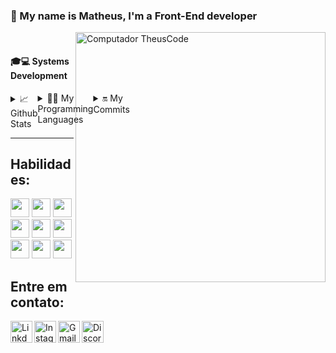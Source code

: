 ### 👋 My name is Matheus, I'm a Front-End developer

<img src="https://cdn.discordapp.com/attachments/707671310104526863/830183518205116468/68747470733a2f2f63646e2e646973636f72646170702e636f6d2f6174746163686d656e74732f3730373637313331303130.png" min-width="400px" max-width="400px" width="400px" align="right" alt="Computador TheusCode"><br/>

<h4>🎓💻 Systems Development</h4>
<div style="display: flex;">
  <details>
  <summary>📈 Github Stats</summary><br/>
  <img width="400px" src="https://github-readme-stats.vercel.app/api?username=Theus03&&show_icons=true&title_color=99F5EA&icon_color=03A87C&text_color=fff&bg_color=282A36" style="position:absolute"  >
</details>
<details>
  <summary>👨‍💻 My Programming Languages</summary><br/>
  <img style="position:absolute" height="180em" src="https://github-readme-stats-eight-theta.vercel.app/api/top-langs/?username=Theus03&title_color=99F5EA&layout=compact&langs_count=8&theme=dracula"/>
</details>
<details>
  <summary> 🔛 My Commits</summary><br/>
  <img width="400px"src="https://github-readme-streak-stats.herokuapp.com/?user=theus03&&circle=99F5EA&text_color=99F5EA&theme=dracula"/>
</details>
</div>

----
<h2> Habilidades:</h2>
<code><img height="30" width="30" src="https://images.squarespace-cdn.com/content/v1/5c34264ac258b4ad37d3fd65/1582158189818-FF7LLPL17HU71ZZFT5QB/ke17ZwdGBToddI8pDm48kAGDjD8pkScgnH6r32OC_XV7gQa3H78H3Y0txjaiv_0fDoOvxcdMmMKkDsyUqMSsMWxHk725yiiHCCLfrh8O1z5QHyNOqBUUEtDDsRWrJLTmCT4wkaQKY3gDbObJw4_TshNDX4vFd04w-cR4UG461ndf_wYISYIrEbXGwqKdfLPf/xd.png?format=300whttps://images.squarespace-cdn.com/content/v1/5c34264ac258b4ad37d3fd65/1582158189818-FF7LLPL17HU71ZZFT5QB/ke17ZwdGBToddI8pDm48kAGDjD8pkScgnH6r32OC_XV7gQa3H78H3Y0txjaiv_0fDoOvxcdMmMKkDsyUqMSsMWxHk725yiiHCCLfrh8O1z5QHyNOqBUUEtDDsRWrJLTmCT4wkaQKY3gDbObJw4_TshNDX4vFd04w-cR4UG461ndf_wYISYIrEbXGwqKdfLPf/xd.png?format=300w"></code>
<code><img height="30" width="30" src="https://images.squarespace-cdn.com/content/v1/5c34264ac258b4ad37d3fd65/1582158238678-EMBWQ4FFUGJ5SBA1X4DX/ke17ZwdGBToddI8pDm48kPoswlzjSVMM-SxOp7CV59BZw-zPPgdn4jUwVcJE1ZvWQUxwkmyExglNqGp0IvTJZamWLI2zvYWH8K3-s_4yszcp2ryTI0HqTOaaUohrI8PI7Hk5b7wKtplcrxPf3ag-g6VC0ObVEO8cEICumLtlwuA/figma.png?format=300w"></code>
<code><img height="30" width="30" src="https://cdn.pixabay.com/photo/2017/08/05/11/16/logo-2582748_1280.png"></code>
<code><img height="30" width="30" src="https://cdn.pixabay.com/photo/2017/08/05/11/16/logo-2582747_960_720.png"></code>
<code><img height="30" width="30" src="https://upload.wikimedia.org/wikipedia/commons/thumb/9/99/Unofficial_JavaScript_logo_2.svg/1200px-Unofficial_JavaScript_logo_2.svg.png"></code>
<code><img height="30" width="30" src="https://cdn.volaresystems.com/Images/Posts/2019/12/aspnet_logo.png"></code>
 <code><img height="30" width="30" src="https://images.squarespace-cdn.com/content/v1/5c34264ac258b4ad37d3fd65/1582153562172-LFGGT08OLOGT76VPRODJ/ke17ZwdGBToddI8pDm48kIPovhqrWrbcienBHO4smvBZw-zPPgdn4jUwVcJE1ZvWEtT5uBSRWt4vQZAgTJucoTqqXjS3CfNDSuuf31e0tVFhobXY7HHgf21B4XB6C5b6HZW-_dw9FvbHLDLwGO5_rqEcAfnVBrEqrgp1UxUHGkY/c%23.png?format=300w"></code>
 <code><img height="30" width="30" src="https://cdn4.iconfinder.com/data/icons/logos-and-brands/512/267_Python_logo-512.png"></code>
<code><img height="30" width="30" src="https://dicasdejava.com.br/images/logo-java.png"></code><br/>

<h2> Entre em contato:</h2>
<a target="_blank" href="https://www.linkedin.com/in/matheus-souza-230991191/">
  <img align="left" alt="LinkdeIN" width="35px" src="https://img.icons8.com/fluent/48/000000/linkedin.png"/>
</a>
<a target="_blank" href="https://www.instagram.com/matheusssleite/?hl=pt">
  <img align="left" alt="Instagram" width="35px" src="https://img.icons8.com/fluent/48/000000/instagram-new.png" />
</a>
<a target="_blank" href="https://mail.google.com/mail/u/0/?tab=rm&ogbl#inbox?compose=CllgCJvmZvfwDWkqpSWCrjFBwWxZWvfhNnfXdHQFmkJPBkLqGwPGVtgTwVxJsnjsXPRCXTTvWJq">
  <img align="left" alt="Gmail" width="35px" src="https://img.icons8.com/plasticine/100/000000/gmail.png" />
</a>
<a target="_blank" href="https://discord.com/channels/@me">
  <img align="left" alt="Discord" width="35px" src="https://img.icons8.com/fluent/48/000000/discord-new-logo.png"/>
</a>
<br/>



<!--

